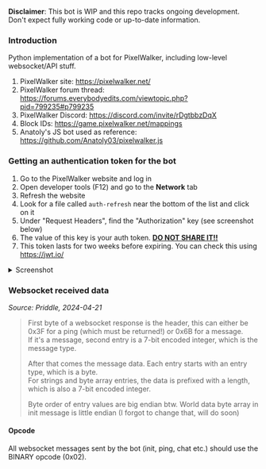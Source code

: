 **Disclaimer**: This bot is WIP and this repo tracks ongoing development. Don't expect fully working code or up-to-date information.

### Introduction
Python implementation of a bot for PixelWalker, including low-level websocket/API stuff.

1. PixelWalker site: https://pixelwalker.net/
2. PixelWalker forum thread: https://forums.everybodyedits.com/viewtopic.php?pid=799235#p799235
3. PixelWalker Discord: https://discord.com/invite/rDgtbbzDqX
4. Block IDs: https://game.pixelwalker.net/mappings
5. Anatoly's JS bot used as reference: https://github.com/Anatoly03/pixelwalker.js

### Getting an authentication token for the bot
1. Go to the PixelWalker website and log in
2. Open developer tools (F12) and go to the **Network** tab
3. Refresh the website
4. Look for a file called `auth-refresh` near the bottom of the list and click on it
5. Under "Request Headers", find the "Authorization" key (see screenshot below)
6. The value of this key is your auth token. <u>**DO NOT SHARE IT!!**</u>
7. This token lasts for two weeks before expiring. You can check this using https://jwt.io/ 

<details>
<summary>Screenshot</summary>

![Finding the auth token](https://cdn.discordapp.com/attachments/1230093943941758977/1231626846005760131/image.png?ex=6627d2e2&is=66268162&hm=aca73c8570b63ce2ad7fddcf719373039d3e64207e9e0e8d09dba09ba3e1880f&)
</details>

### Websocket received data
*Source: Priddle, 2024-04-21*
> First byte of a websocket response is the header, this can either be 0x3F for a ping (which must be returned!) or 0x6B for a message.  
> If it's a message, second entry is a 7-bit encoded integer, which is the message type.
>
>After that comes the message data. Each entry starts with an entry type, which is a byte.  
>For strings and byte array entries, the data is prefixed with a length, which is also a 7-bit encoded integer.
>
>Byte order of entry values are big endian btw. World data byte array in init message is little endian (I forgot to change that, will do soon) 

#### Opcode
All websocket messages sent by the bot (init, ping, chat etc.) should use the BINARY opcode (0x02).
